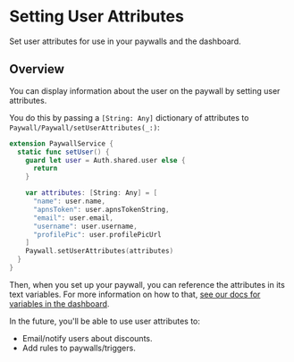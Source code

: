 # Setting User Attributes

Set user attributes for use in your paywalls and the dashboard.

## Overview

You can display information about the user on the paywall by setting user attributes.

You do this by passing a `[String: Any]` dictionary of attributes to ``Paywall/Paywall/setUserAttributes(_:)``:

```swift
extension PaywallService {
  static func setUser() {
    guard let user = Auth.shared.user else {
      return
    }

    var attributes: [String: Any] = [
      "name": user.name,
      "apnsToken": user.apnsTokenString,
      "email": user.email,
      "username": user.username,
      "profilePic": user.profilePicUrl
    ]
    Paywall.setUserAttributes(attributes)
  }
}
```

Then, when you set up your paywall, you can reference the attributes in its text variables. For more information on how to that, [see our docs for variables in the dashboard](https://docs.superwall.com/docs/variables).

In the future, you'll be able to use user attributes to:

- Email/notify users about discounts.
- Add rules to paywalls/triggers.
